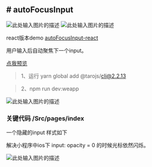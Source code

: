 ## # autoFocusInput

![此处输入图片的描述][1]      ![此处输入图片的描述][2]

react版本demo   [autoFocusInput-react](https://github.com/Deja-vuuu/reactPractice)

用户输入后自动聚焦下一个input。

[点我预览](https://deja-vuuu.github.io/autoFocusInput/dist/)

> 1、运行 yarn global add @tarojs/cli@2.2.13

> 2、npm run dev:weapp

![此处输入图片的描述][3]

### 关键代码 /Src/pages/index

一个隐藏的input 样式如下

解决小程序中ios下 input: opacity = 0  的时候光标依然闪烁。

![此处输入图片的描述][4]

[1]: https://img.shields.io/badge/autoFocusInput-v1.0-brightgreen.svg

[2]: https://img.shields.io/github/stars/Deja-vuuu/autoFocusInput?logo=github&style=social

[3]: https://tcdn.kaishustory.com/kstory/kms-rich-text/image/00961cf4-e99a-4c69-917d-716faafce7ba_info_w=374_h=596_s=37361.gif

[4]: https://tcdn.kaishustory.com/kstory/kms-rich-text/image/ff4e91e3-771d-41a4-9957-9b4f0873e335_info_w=361_h=367_s=46838.png
